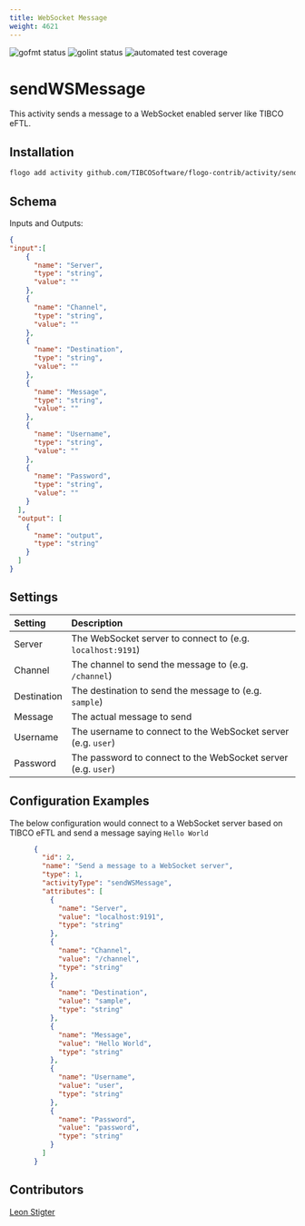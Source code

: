 ```yaml
---
title: WebSocket Message
weight: 4621
---
```

![gofmt status](https://img.shields.io/badge/gofmt-compliant-green.svg?style=flat-square) ![golint status](https://img.shields.io/badge/golint-compliant-green.svg?style=flat-square) ![automated test coverage](https://img.shields.io/badge/test%20coverage-1%20testcase-orange.svg?style=flat-square)

# sendWSMessage
This activity sends a message to a WebSocket enabled server like TIBCO eFTL.


## Installation

```bash
flogo add activity github.com/TIBCOSoftware/flogo-contrib/activity/sendwsmessage
```

## Schema
Inputs and Outputs:

```json
{
"input":[
    {
      "name": "Server",
      "type": "string",
      "value": ""
    },
    {
      "name": "Channel",
      "type": "string",
      "value": ""
    },
    {
      "name": "Destination",
      "type": "string",
      "value": ""
    },
    {
      "name": "Message",
      "type": "string",
      "value": ""
    },
    {
      "name": "Username",
      "type": "string",
      "value": ""
    },
    {
      "name": "Password",
      "type": "string",
      "value": ""
    }
  ],
  "output": [
    {
      "name": "output",
      "type": "string"
    }
  ]
}
```
## Settings
| Setting     | Description    |
|:------------|:---------------|
| Server      | The WebSocket server to connect to (e.g. `localhost:9191`) |         
| Channel     | The channel to send the message to (e.g. `/channel`)   |
| Destination | The destination to send the message to (e.g. `sample`) |
| Message     | The actual message to send |
| Username    | The username to connect to the WebSocket server (e.g. `user`) |
| Password    | The password to connect to the WebSocket server (e.g. `user`) |

## Configuration Examples
The below configuration would connect to a WebSocket server based on TIBCO eFTL and send a message saying `Hello World`
```json
      {
        "id": 2,
        "name": "Send a message to a WebSocket server",
        "type": 1,
        "activityType": "sendWSMessage",
        "attributes": [
          {
            "name": "Server",
            "value": "localhost:9191",
            "type": "string"
          },
          {
            "name": "Channel",
            "value": "/channel",
            "type": "string"
          },
          {
            "name": "Destination",
            "value": "sample",
            "type": "string"
          },
          {
            "name": "Message",
            "value": "Hello World",
            "type": "string"
          },
          {
            "name": "Username",
            "value": "user",
            "type": "string"
          },
          {
            "name": "Password",
            "value": "password",
            "type": "string"
          }
        ]
      }
```

## Contributors
[Leon Stigter](https://github.com/retgits)